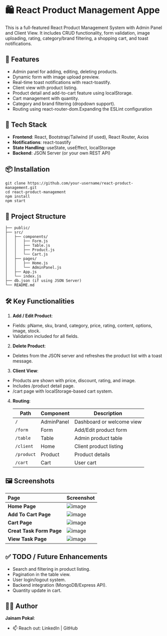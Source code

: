 # 🛍️ React Product Management Appe

This is a full-featured React Product Management System with Admin Panel and Client View. It includes CRUD functionality, form validation, image uploading, rating, category/brand filtering, a shopping cart, and toast notifications.

## 🚀 Features

- Admin panel for adding, editing, deleting products.
- Dynamic form with image upload preview.
- Real-time toast notifications with react-toastify.
- Client view with product listing.
- Product detail and add-to-cart feature using localStorage.
- Cart management with quantity.
- Category and brand filtering (dropdown support).
- Routing using react-router-dom.Expanding the ESLint configuration

## 🧰 Tech Stack

- **Frontend**: React, Bootstrap/Tailwind (if used), React Router, Axios
- **Notifications**: react-toastify
- **State Handling**: useState, useEffect, localStorage 
- **Backend**: JSON Server (or your own REST API)

## 📦 Installation

```
git clone https://github.com/your-username/react-product-management.git
cd react-product-management
npm install
npm start
```

## 📁 Project Structure

```.
├── public/
├── src/
│   ├── components/
│   │   ├── Form.js
│   │   ├── Table.js
│   │   ├── Product.js
│   │   └── Cart.js
│   ├── pages/
│   │   ├── Home.js
│   │   └── AdminPanel.js
│   ├── App.js
│   └── index.js
├── db.json (if using JSON Server)
└── README.md
```

## 🛠️ Key Functionalities

1. **Add / Edit Product**:
  - Fields: pName, sku, brand, category, price, rating, content, options, image, stock.
  - Validation included for all fields.

2. **Delete Product**:
  - Deletes from the JSON server and refreshes the product list with a toast message.

3. **Client View**:
  - Products are shown with price, discount, rating, and image.
  - Includes /product detail page.
  - /cart page with localStorage-based cart system.

4. **Routing**:

   | Path       | Component  | Description               |
   | ---------- | ---------- | ------------------------- |
   | `/`        | AdminPanel | Dashboard or welcome view |
   | `/form`    | Form       | Add/Edit product form     |
   | `/table`   | Table      | Admin product table       |
   | `/client`  | Home       | Client product listing    |
   | `/product` | Product    | Product details           |
   | `/cart`    | Cart       | User cart                 |


## 🖼️ Screenshots
| Page | Screenshot |
|:-----|:-----------|
| **Home Page** | ![image](https://github.com/user-attachments/assets/acceb314-8537-4e09-b9ab-ba916f4aab18) |
| **Add To Cart Page** | ![image](https://github.com/user-attachments/assets/d044010f-0db5-463b-9ee4-c7defc6e0c39) |
| **Cart Page** | ![image](https://github.com/user-attachments/assets/fea29425-f2da-436d-860e-cd1e12c00f64) |
| **Creat Task Form Page** | ![image](https://github.com/user-attachments/assets/64838344-cc01-4eab-be25-804d29560dc8) |
| **View Task Page** | ![image](https://github.com/user-attachments/assets/a55bb906-daab-46b5-9d65-4e6247ac3899) |


## ✅ TODO / Future Enhancements

- Search and filtering in product listing.
- Pagination in the table view.
- User login/logout system.
- Backend integration (MongoDB/Express API).
- Quantity update in cart.

## 🙋‍♂️ Author

**Jainam Pokal**:
- 📫 Reach out: LinkedIn | GitHub





